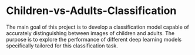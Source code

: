 # Children-vs-Adults-Classification
The main goal of this project is to develop a classification model capable of accurately distinguishing between images of children and adults. The purpose is to explore the performance of different deep learning models specifically tailored for this classification task.
